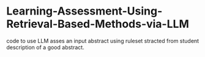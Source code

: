 # Learning-Assessment-Using-Retrieval-Based-Methods-via-LLM
code to use LLM asses an input abstract using ruleset stracted from student description of a good abstract.
